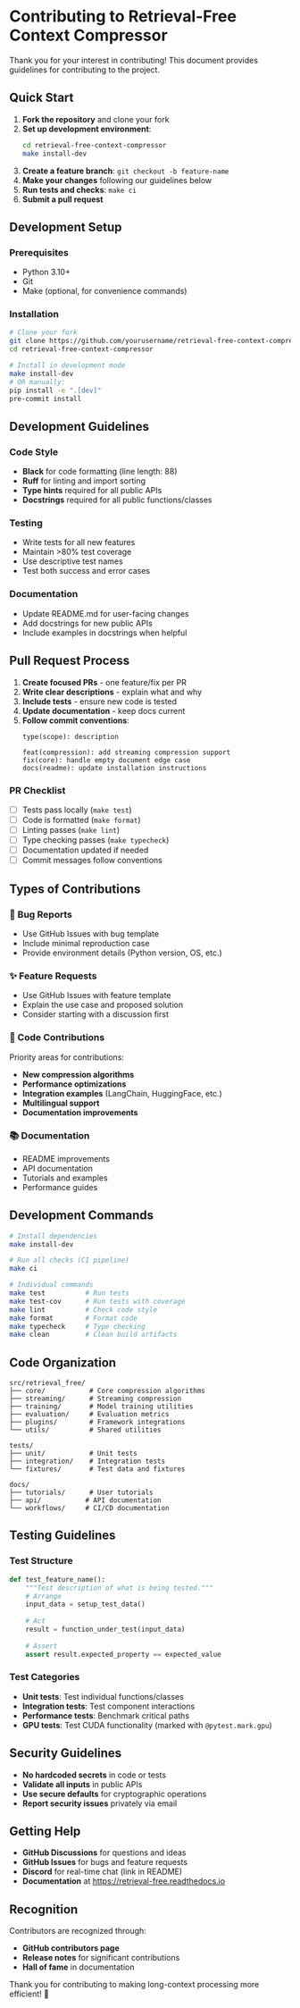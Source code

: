 # Contributing to Retrieval-Free Context Compressor

Thank you for your interest in contributing! This document provides guidelines for contributing to the project.

## Quick Start

1. **Fork the repository** and clone your fork
2. **Set up development environment**:
   ```bash
   cd retrieval-free-context-compressor
   make install-dev
   ```
3. **Create a feature branch**: `git checkout -b feature-name`
4. **Make your changes** following our guidelines below
5. **Run tests and checks**: `make ci`
6. **Submit a pull request**

## Development Setup

### Prerequisites
- Python 3.10+
- Git
- Make (optional, for convenience commands)

### Installation
```bash
# Clone your fork
git clone https://github.com/yourusername/retrieval-free-context-compressor.git
cd retrieval-free-context-compressor

# Install in development mode
make install-dev
# OR manually:
pip install -e ".[dev]"
pre-commit install
```

## Development Guidelines

### Code Style
- **Black** for code formatting (line length: 88)
- **Ruff** for linting and import sorting
- **Type hints** required for all public APIs
- **Docstrings** required for all public functions/classes

### Testing
- Write tests for all new features
- Maintain >80% test coverage
- Use descriptive test names
- Test both success and error cases

### Documentation
- Update README.md for user-facing changes
- Add docstrings for new public APIs
- Include examples in docstrings when helpful

## Pull Request Process

1. **Create focused PRs** - one feature/fix per PR
2. **Write clear descriptions** - explain what and why
3. **Include tests** - ensure new code is tested
4. **Update documentation** - keep docs current
5. **Follow commit conventions**:
   ```
   type(scope): description
   
   feat(compression): add streaming compression support
   fix(core): handle empty document edge case
   docs(readme): update installation instructions
   ```

### PR Checklist
- [ ] Tests pass locally (`make test`)
- [ ] Code is formatted (`make format`)
- [ ] Linting passes (`make lint`)
- [ ] Type checking passes (`make typecheck`)
- [ ] Documentation updated if needed
- [ ] Commit messages follow conventions

## Types of Contributions

### 🐛 Bug Reports
- Use GitHub Issues with bug template
- Include minimal reproduction case
- Provide environment details (Python version, OS, etc.)

### ✨ Feature Requests
- Use GitHub Issues with feature template
- Explain the use case and proposed solution
- Consider starting with a discussion first

### 🔧 Code Contributions
Priority areas for contributions:
- **New compression algorithms**
- **Performance optimizations**
- **Integration examples** (LangChain, HuggingFace, etc.)
- **Multilingual support**
- **Documentation improvements**

### 📚 Documentation
- README improvements
- API documentation
- Tutorials and examples
- Performance guides

## Development Commands

```bash
# Install dependencies
make install-dev

# Run all checks (CI pipeline)
make ci

# Individual commands
make test          # Run tests
make test-cov      # Run tests with coverage
make lint          # Check code style
make format        # Format code
make typecheck     # Type checking
make clean         # Clean build artifacts
```

## Code Organization

```
src/retrieval_free/
├── core/           # Core compression algorithms
├── streaming/      # Streaming compression
├── training/       # Model training utilities
├── evaluation/     # Evaluation metrics
├── plugins/        # Framework integrations
└── utils/          # Shared utilities

tests/
├── unit/           # Unit tests
├── integration/    # Integration tests
└── fixtures/       # Test data and fixtures

docs/
├── tutorials/      # User tutorials
├── api/           # API documentation
└── workflows/     # CI/CD documentation
```

## Testing Guidelines

### Test Structure
```python
def test_feature_name():
    """Test description of what is being tested."""
    # Arrange
    input_data = setup_test_data()
    
    # Act
    result = function_under_test(input_data)
    
    # Assert
    assert result.expected_property == expected_value
```

### Test Categories
- **Unit tests**: Test individual functions/classes
- **Integration tests**: Test component interactions
- **Performance tests**: Benchmark critical paths
- **GPU tests**: Test CUDA functionality (marked with `@pytest.mark.gpu`)

## Security Guidelines

- **No hardcoded secrets** in code or tests
- **Validate all inputs** in public APIs
- **Use secure defaults** for cryptographic operations
- **Report security issues** privately via email

## Getting Help

- **GitHub Discussions** for questions and ideas
- **GitHub Issues** for bugs and feature requests
- **Discord** for real-time chat (link in README)
- **Documentation** at https://retrieval-free.readthedocs.io

## Recognition

Contributors are recognized through:
- **GitHub contributors page**
- **Release notes** for significant contributions
- **Hall of fame** in documentation

Thank you for contributing to making long-context processing more efficient! 🚀